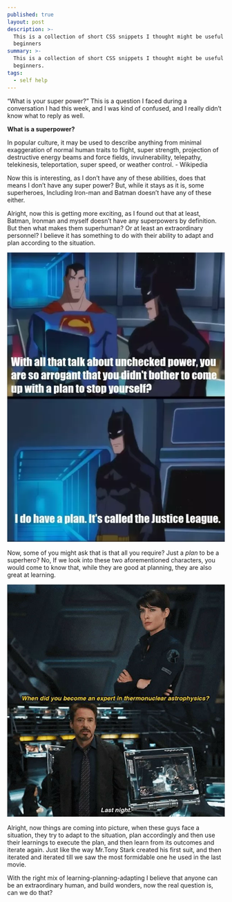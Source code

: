```yaml
---
published: true
layout: post
description: >-
  This is a collection of short CSS snippets I thought might be useful for
  beginners
summary: >-
  This is a collection of short CSS snippets I thought might be useful for
  beginners.
tags:
  - self help
---
```

“What is your super power?” This is a question I faced during a conversation I had this week, and I was kind of confused, and I really didn’t know what to reply as well.

**What is a superpower?**

In popular culture, it may be used to describe anything from minimal exaggeration of normal human traits to flight, super strength, projection of destructive energy beams and force fields, invulnerability, telepathy, telekinesis, teleportation, super speed, or weather control. - Wikipedia

Now this is interesting, as I don’t have any of these abilities, does that means I don’t have any super power? But, while it stays as it is, some superheroes, Including Iron-man and Batman doesn’t have any of these either.

Alright, now this is getting more exciting, as I found out that at least, Batman, Ironman and myself doesn’t have any superpowers by definition. But then what makes them superhuman? Or at least an extraordinary personnel? I believe it has something to do with their ability to adapt and plan according to the situation.

![](https://github.com/ruwaizrazak/mindnotes/blob/gh-pages/_posts/6071b51372cc43b18c80fe59_main-qimg-36622fc2d7098d40a29ae34ddb9db2e6.png?raw=true)

Now, some of you might ask that is that all you require? Just a *plan* to be a superhero? No, If we look into these two aforementioned characters, you would come to know that, while they are good at planning, they are also great at learning.

![](https://github.com/ruwaizrazak/mindnotes/blob/gh-pages/_posts/6071b525dd77f0a814de23bf_qcmn5.jpg?raw=true)

Alright, now things are coming into picture, when these guys face a situation, they try to adapt to the situation, plan accordingly and then use their learnings to execute the plan, and then learn from its outcomes and iterate again. Just like the way Mr.Tony Stark created his first suit, and then iterated and iterated till we saw the most formidable one he used in the last movie.



With the right mix of learning-planning-adapting I believe that anyone can be an extraordinary human, and build wonders, now the real question is, can we do that?
